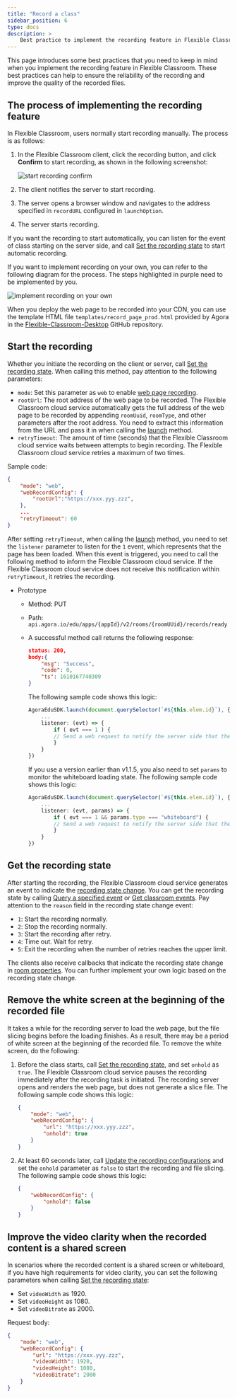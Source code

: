 ```yaml
---
title: "Record a class"
sidebar_position: 6
type: docs
description: >
    Best practice to implement the recording feature in Flexible Classroom
---
```


This page introduces some best practices that you need to keep in mind when you implement the recording feature in Flexible Classroom. These best practices can help to ensure the reliability of the recording and improve the quality of the recorded files.

## The process of implementing the recording feature

In Flexible Classroom, users normally start recording manually. The process is as follows:
1. In the Flexible Classroom client, click the recording button, and click **Confirm** to start recording, as shown in the following screenshot:

    ![start recording confirm](https://web-cdn.agora.io/docs-files/1664435632304)

1. The client notifies the server to start recording.
1. The server opens a browser window and navigates to the address specified in `recordURL` configured in `launchOption`.
1. The server starts recording.

If you want the recording to start automatically, you can listen for the event of class starting on the server side, and call [Set the recording state](../reference/classroom-api#set-the-recording-state) to start automatic recording.

If you want to implement recording on your own, you can refer to the following diagram for the process. The steps highlighted in purple need to be implemented by you.

![implement recording on your own](https://web-cdn.agora.io/docs-files/1638259107675)

When you deploy the web page to be recorded into your CDN, you can use the template HTML file `templates/record_page_prod.html` provided by Agora in the [Flexible-Classroom-Desktop](https://github.com/AgoraIO-Community/flexible-classroom-desktop) GitHub repository.


## Start the recording

Whether you initiate the recording on the client or server, call [Set the recording state](../reference/classroom-api#set-the-recording-state). When calling this method, pay attention to the following parameters:

- `mode`: Set this parameter as `web` to enable [web page recording](../../cloud-recording/develop/webpage-mode).
- `rootUrl`: The root address of the web page to be recorded. The Flexible Classroom cloud service automatically gets the full address of the web page to be recorded by appending `roomUuid`, `roomType`, and other parameters after the root address. You need to extract this information from the URL and pass it in when calling the [launch](../reference/classroom-sdk#launch) method.
- `retryTimeout`: The amount of time (seconds) that the Flexible Classroom cloud service waits between attempts to begin recording. The Flexible Classroom cloud service retries a maximum of two times.

Sample code:

```json
{
    "mode": "web",
    "webRecordConfig": {
        "rootUrl":"https://xxx.yyy.zzz",
    },
    ...
    "retryTimeout": 60
}
```

After setting `retryTimeout`, when calling the [launch](../reference/classroom-sdk#launch) method, you need to set the `listener` parameter to listen for the `1` event, which represents that the page has been loaded. When this event is triggered, you need to call the following method to inform the Flexible Classroom cloud service. If the Flexible Classroom cloud service does not receive this notification within `retryTimeout`, it retries the recording.

- Prototype

  - Method: PUT
  - Path: `api.agora.io/edu/apps/{appId}/v2/rooms/{roomUUid}/records/ready`
  - A successful method call returns the following response:

    ```json
    status: 200,
    body:{
        "msg": "Success",
        "code": 0,
        "ts": 1610167740309
    }
    ```

    The following sample code shows this logic:

    ```typescript
    AgoraEduSDK.launch(document.querySelector(`#${this.elem.id}`), {
        ...
        listener: (evt) => {
            if ( evt === 1 ) {
            // Send a web request to notify the server side that the recording page was fully loaded.
            }
        }
    })
    ```

    If you use a version earlier than v1.1.5, you also need to set `params` to monitor the whiteboard loading state. The following sample code shows this logic:

    ```typescript
    AgoraEduSDK.launch(document.querySelector(`#${this.elem.id}`), {
        ...
        listener: (evt, params) => {
            if ( evt === 1 && params.type === "whiteboard") {
            // Send a web request to notify the server side that the recording page was fully loaded.
            }
        }
    })
    ```

## Get the recording state

After starting the recording, the Flexible Classroom cloud service generates an event to indicate the [recording state change](../reference/classroom-api#the-recording-state-changes). You can get the recording state by calling [Query a specified event](../reference/classroom-api#query-a-specified-event) or [Get classroom events](../reference/classroom-api#get-classroom-events). Pay attention to the `reason` field in the recording state change event:

- `1`: Start the recording normally.
- `2`: Stop the recording normally.
- `3`: Start the recording after retry.
- `4`: Time out. Wait for retry.
- `5`: Exit the recording when the number of retries reaches the upper limit.

The clients also receive callbacks that indicate the recording state change in [room properties](../reference/classroom-api#the-recording-state-changes). You can further implement your own logic based on the recording state change.


## Remove the white screen at the beginning of the recorded file

It takes a while for the recording server to load the web page, but the file slicing begins before the loading finishes. As a result, there may be a period of white screen at the beginning of the recorded file. To remove the white screen, do the following:

1. Before the class starts, call [Set the recording state](../reference/classroom-api#set-the-recording-state), and set `onhold` as `true`. The Flexible Classroom cloud service pauses the recording immediately after the recording task is initiated. The recording server opens and renders the web page, but does not generate a slice file. The following sample code shows this logic:

   ```json
   {
       "mode": "web",
       "webRecordConfig": {
           "url": "https://xxx.yyy.zzz",
           "onhold": true
       }
   }
   ```

2. At least 60 seconds later, call [Update the recording configurations](../reference/classroom-api#update-the-recording-configurations) and set the `onhold` parameter as `false` to start the recording and file slicing. The following sample code shows this logic:

   ```json
   {
       "webRecordConfig": {
           "onhold": false
       }
   }
   ```

## Improve the video clarity when the recorded content is a shared screen

In scenarios where the recorded content is a shared screen or whiteboard, if you have high requirements for video clarity, you can set the following parameters when calling [Set the recording state](../reference/classroom-api#set-the-recording-state):

- Set `videoWidth` as 1920.
- Set `videoHeight` as 1080.
- Set `videoBitrate` as 2000.

Request body:

```json
{
    "mode": "web",
    "webRecordConfig": {
        "url": "https://xxx.yyy.zzz",
        "videoWidth": 1920,
        "videoHeight": 1080,
        "videoBitrate": 2000
    }
}
```
